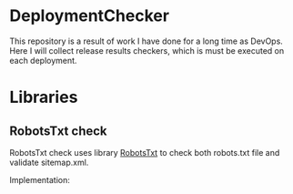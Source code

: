 # DeploymentChecker
This repository is a result of work I have done for a long time as DevOps. Here I will collect release results checkers, which is must be executed on each deployment.

# Libraries

## RobotsTxt check

RobotsTxt check uses library [RobotsTxt](./src/Libraries) to check both robots.txt file and validate sitemap.xml.

Implementation:
